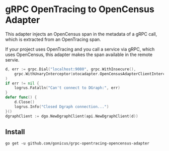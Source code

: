 # gRPC OpenTracing to OpenCensus Adapter

This adapter injects an OpenCensus span in the metadata of a gRPC call, which is extracted from an OpenTracing span.

If your project uses OpenTracing and you call a service via gRPC, which uses OpenCensus, this adapter makes the span available in the remote servie.

```go
d, err := grpc.Dial("localhost:9080", grpc.WithInsecure(),
    grpc.WithUnaryInterceptor(otocadapter.OpenCensusAdapterClientInterceptor(tracer)),
)
if err != nil {
    logrus.Fatalln("Can't connect to DGraph:", err)
}
defer func() {
    d.Close()
    logrus.Info("Closed Dgraph connection...")
}()
dgraphClient := dgo.NewDgraphClient(api.NewDgraphClient(d))
```

## Install

```
go get -u github.com/gonicus/grpc-opentracing-opencensus-adapter
```